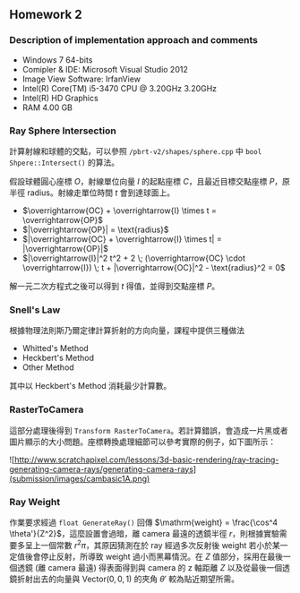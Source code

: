 ## Homework 2 ##

### Description of implementation approach and comments ###


* Windows 7 64-bits
* Comipler & IDE: Microsoft Visual Studio 2012
* Image View Software: IrfanView
* Intel(R) Core(TM) i5-3470 CPU @ 3.20GHz 3.20GHz
* Intel(R) HD Graphics 
* RAM 4.00 GB

### Ray Sphere Intersection ###

計算射線和球體的交點，可以參照 `/pbrt-v2/shapes/sphere.cpp` 中 `bool Shpere::Intersect()` 的算法。

假設球體圓心座標 $O$，射線單位向量 $I$ 的起點座標 $C$，且最近目標交點座標 $P$，原半徑 $\mathrm{radius}$。射線走單位時間 $t$ 會到達球面上。

* $\overrightarrow{OC} + \overrightarrow{I} \times t = \overrightarrow{OP}$
* $|\overrightarrow{OP}| = \text{radius}$
* $|\overrightarrow{OC} + \overrightarrow{I} \times t| = |\overrightarrow{OP}|$
* $|\overrightarrow{I}|^2 t^2 + 2 \; (\overrightarrow{OC} \cdot \overrightarrow{I}) \; t + |\overrightarrow{OC}|^2 - \text{radius}^2 = 0$

解一元二次方程式之後可以得到 $t$ 得值，並得到交點座標 $P$。

### Snell's Law ###

根據物理法則斯乃爾定律計算折射的方向向量，課程中提供三種做法

* Whitted's Method
* Heckbert's Method
* Other Method

其中以 Heckbert's Method 消耗最少計算數。

### RasterToCamera ###

這部分處理後得到 `Transform RasterToCamera`。若計算錯誤，會造成一片黑或者圖片顯示的大小問題。座標轉換處理細節可以參考實際的例子，如下圖所示：

![http://www.scratchapixel.com/lessons/3d-basic-rendering/ray-tracing-generating-camera-rays/generating-camera-rays](submission/images/cambasic1A.png)

### Ray Weight ###

作業要求經過 `float GenerateRay()` 回傳 $\mathrm{weight} = \frac{\cos^4 \theta'}{Z^2}$，這麼設置會過暗，離 camera 最遠的透鏡半徑 $r$，則根據實驗需要多呈上一個常數 $r^2 \pi$，其原因猜測在於 ray 經過多次反射後 weight 若小於某一定值後會停止反射，所導致 weight 過小而黑幕情況。在 $Z$ 值部分，採用在最後一個透鏡 (離 camera 最遠) 得表面得到與 camera 的 z 軸距離 $Z$ 以及從最後一個透鏡折射出去的向量與 $\mathrm{Vector}(0, 0, 1)$ 的夾角 $\theta'$ 較為貼近期望所需。